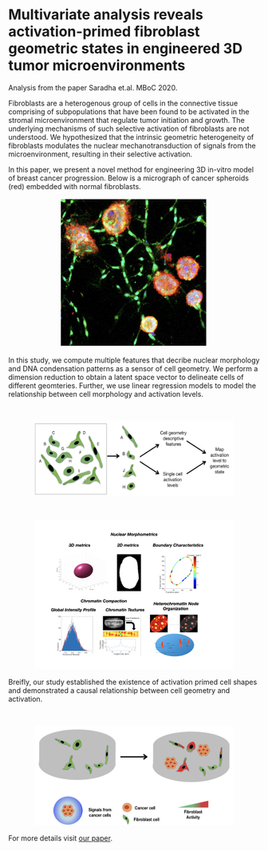 # Multivariate analysis reveals activation-primed fibroblast geometric states in engineered 3D tumor microenvironments
Analysis from the paper Saradha et.al. MBoC 2020. 

Fibroblasts are a heterogenous group of cells in the connective tissue comprising of subpopulations that have been found to be activated in the stromal microenvironment that regulate tumor initiation and growth. The underlying mechanisms of such selective activation of fibroblasts are not understood. We hypothesized that the intrinsic geometric heterogeneity of fibroblasts modulates the nuclear mechanotransduction of signals from the microenvironment, resulting in their selective activation.

In this paper, we present a novel method for engineering 3D in-vitro model of breast cancer progression. Below is a micrograph of cancer spheroids (red) embedded with normal fibroblasts. 
<br/>
<p align="center">
<img src='Co_culture_model.png' height='300' width='300'><br/>
</p>

In this study, we compute multiple features that decribe nuclear morphology and DNA condensation patterns as a sensor of cell geometry. We perform a dimension reduction to obtain a latent space vector to delineate cells of different geomteries. Further, we use linear regression models to model the relationship between cell morphology and activation levels. 

<br/>
<p align="center">
<img src='approach.png' height='150' width='400'><br/>
</p>

<br/>
<p align="center">
<img src='Image_features.png' height='300' width='400'><br/>
</p>

Breifly, our study established the existence of activation primed cell shapes and demonstrated a causal relationship between cell geometry and activation. 

<br/>
<p align="center">
<img src='results.png' height='200' width='400'><br/>
</p>

For more details visit [our paper](https://www.molbiolcell.org/doi/full/10.1091/mbc.E19-08-0420).  

